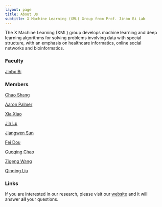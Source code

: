 ```yaml
---
layout: page
title: About Us
subtitle: X Machine Learning (XML) Group from Prof. Jinbo Bi Lab 
---
```


The X Machine Learning (XML) group develops machine learning and deep learning algorithms for solving problems involving data with special structure, with an emphasis on healthcare informatics, online social networks and bioinformatics. 

### Faculty

[Jinbo Bi](http://www.engr.uconn.edu/~jinbo/)


### Members

[Chao Shang](http://www.chaoshangcs.com/) 

[Aaron Palmer](https://xmachinelearning.github.io/aboutus/) 

[Xia Xiao](https://xmachinelearning.github.io/aboutus/) 

[Jin Lu](https://scholar.google.es/citations?user=FK_W-KIAAAAJ&hl=en) 

[Jiangwen Sun](http://www.engr.uconn.edu/~jis10006) 

[Fei Dou](https://xmachinelearning.github.io/aboutus/) 

[Guoqing Chao](https://xmachinelearning.github.io/aboutus/) 

[Zigeng Wang](https://xmachinelearning.github.io/aboutus/) 

[Qinqing Liu](http://qinqingliu.com/) 



### Links

If you are interested in our research, please visit our [website](http://www.labhealthinfo.uconn.edu/) and it will answer **all** your questions.
